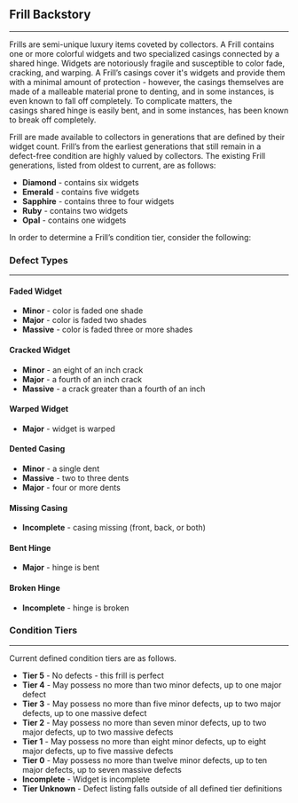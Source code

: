 ## Frill Backstory
----------------------

Frills are semi-unique luxury items coveted by collectors. A Frill contains one or more colorful widgets and two specialized casings connected by a shared hinge. Widgets are notoriously fragile and susceptible to color fade, cracking, and warping. A Frill’s casings cover it's widgets and provide them with a minimal amount of protection - however, the casings themselves are made of a malleable material prone to denting, and in some instances, is even known to fall off completely. To complicate matters, the casings shared hinge is easily bent, and in some instances, has been known to break off completely.

Frill are made available to collectors in generations that are defined by their widget count. Frill’s from the earliest generations that still remain in a defect-free condition are highly valued by collectors. The existing Frill generations, listed from oldest to current, are as follows:

* **Diamond** - contains six widgets
* **Emerald** - contains five widgets 
* **Sapphire** - contains three to four widgets
* **Ruby** - contains two widgets
* **Opal** - contains one widgets


In order to determine a Frill’s condition tier, consider the following:

### Defect Types
------------------------

#### Faded Widget
* **Minor** - color is faded one shade
* **Major** - color is faded two shades
* **Massive** - color is faded three or more shades

#### Cracked Widget
* **Minor** - an eight of an inch crack
* **Major** - a fourth of an inch crack
* **Massive** - a crack greater than a fourth of an inch

#### Warped Widget
* **Major** - widget is warped

#### Dented Casing
* **Minor** - a single dent
* **Massive** - two to three dents
* **Major** - four or more dents

#### Missing Casing
* **Incomplete** - casing missing (front, back, or both)

#### Bent Hinge
* **Major** - hinge is bent

#### Broken Hinge
* **Incomplete** - hinge is broken


### Condition Tiers
------------------------

Current defined condition tiers are as follows.

* **Tier 5** - No defects - this frill is perfect
* **Tier 4** - May possess no more than two minor defects, up to one major defect
* **Tier 3** - May possess no more than five minor defects, up to two major defects, up to one massive defect
* **Tier 2** - May possess no more than seven minor defects, up to two major defects, up to two massive defects
* **Tier 1** - May possess no more than eight minor defects, up to eight major defects, up to five massive defects
* **Tier 0** - May possess no more than twelve minor defects, up to ten major defects, up to seven massive defects
* **Incomplete** - Widget is incomplete
* **Tier Unknown** - Defect listing falls outside of all defined tier definitions

